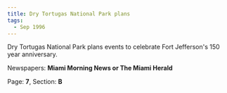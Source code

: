```yaml
---  
title: Dry Tortugas National Park plans  
tags:  
  - Sep 1996  
---  
```

  
Dry Tortugas National Park plans events to celebrate Fort Jefferson's 150 year anniversary.  
  
Newspapers: **Miami Morning News or The Miami Herald**  
  
Page: **7**, Section: **B** 

